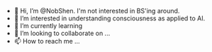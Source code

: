 - 👋 Hi, I’m @NobShen.  I'm not interested in BS'ing around.
- 👀 I’m interested in understanding consciousness as applied to AI.
- 🌱 I’m currently learning 
- 💞️ I’m looking to collaborate on ...
- 📫 How to reach me ...

<!---
NobShen/NobShen is a ✨ special ✨ repository because its `README.md` (this file) appears on your GitHub profile.
You can click the Preview link to take a look at your changes.
--->
